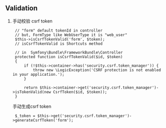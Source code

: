 ## Validation 
1. 手动校验 csrf token
	  
		// "form" default tokenId in controller
		// but, FormType like WebUserType it is "web_user" 
		$this->isCsrfTokenValid('form', $token);  
		// isCsrfTokenValid is Shortcuts method
		
		// in  Symfony\Bundle\FrameworkBundle\Controller
		protected function isCsrfTokenValid($id, $token)
	    {
	        if (!$this->container->has('security.csrf.token_manager')) {
	            throw new \LogicException('CSRF protection is not enabled in your application.');
	        }
	
	        return $this->container->get('security.csrf.token_manager')->isTokenValid(new CsrfToken($id, $token));
	    }
	手动生成csrf token
	
		$_token = $this->get('security.csrf.token_manager')->generateCsrfToken('form');
